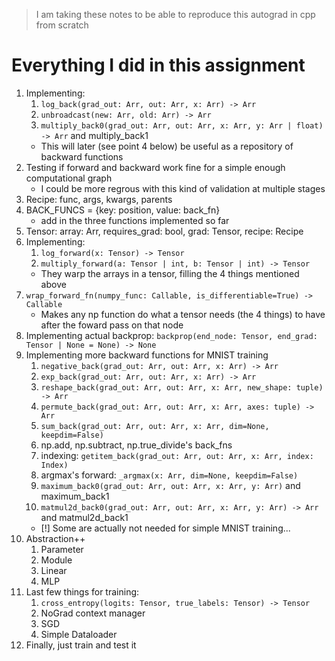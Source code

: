 > I am taking these notes to be able to reproduce this autograd in cpp from scratch
# Everything I did in this assignment
1. Implementing: 
    1. `log_back(grad_out: Arr, out: Arr, x: Arr) -> Arr`
    2. `unbroadcast(new: Arr, old: Arr) -> Arr`
    3. `multiply_back0(grad_out: Arr, out: Arr, x: Arr, y: Arr | float) -> Arr` and multiply_back1
    - This will later (see point 4 below) be useful as a repository of backward functions
2. Testing if forward and backward work fine for a simple enough computational graph
    - I could be more regrous with this kind of validation at multiple stages 
3. Recipe: func, args, kwargs, parents
4. BACK_FUNCS = {key: position, value: back_fn}
    - add in the three functions implemented so far
5. Tensor: array: Arr, requires_grad: bool, grad: Tensor, recipe: Recipe
6. Implementing:
    1. `log_forward(x: Tensor) -> Tensor`
    2. `multiply_forward(a: Tensor | int, b: Tensor | int) -> Tensor`
    - They warp the arrays in a tensor, filling the 4 things mentioned above
7. `wrap_forward_fn(numpy_func: Callable, is_differentiable=True) -> Callable`
    - Makes any np function do what a tensor needs (the 4 things) to have after the foward pass on that node
8. Implementing actual backprop: 
    `backprop(end_node: Tensor, end_grad: Tensor | None = None) -> None`
9. Implementing more backward functions for MNIST training
    1. `negative_back(grad_out: Arr, out: Arr, x: Arr) -> Arr`
    2. `exp_back(grad_out: Arr, out: Arr, x: Arr) -> Arr`
    3. `reshape_back(grad_out: Arr, out: Arr, x: Arr, new_shape: tuple) -> Arr`
    4. `permute_back(grad_out: Arr, out: Arr, x: Arr, axes: tuple) -> Arr`
    5. `sum_back(grad_out: Arr, out: Arr, x: Arr, dim=None, keepdim=False)`
    6. np.add, np.subtract, np.true_divide's back_fns
    7. indexing: `getitem_back(grad_out: Arr, out: Arr, x: Arr, index: Index)`
    8. argmax's forward: `_argmax(x: Arr, dim=None, keepdim=False)`
    9. `maximum_back0(grad_out: Arr, out: Arr, x: Arr, y: Arr)` and maximum_back1
    10. `matmul2d_back0(grad_out: Arr, out: Arr, x: Arr, y: Arr) -> Arr` and matmul2d_back1
    - [!] Some are actually not needed for simple MNIST training... 
10. Abstraction++
    1. Parameter
    2. Module
    3. Linear
    4. MLP
11. Last few things for training:
    1. `cross_entropy(logits: Tensor, true_labels: Tensor) -> Tensor`
    2. NoGrad context manager
    3. SGD
    4. Simple Dataloader
12. Finally, just train and test it
